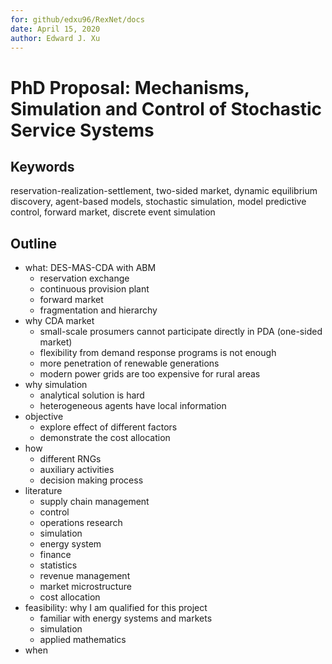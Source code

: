```yaml
---
for: github/edxu96/RexNet/docs
date: April 15, 2020
author: Edward J. Xu
---
```


# PhD Proposal: Mechanisms, Simulation and Control of Stochastic Service Systems

## Keywords

reservation-realization-settlement, two-sided market, dynamic equilibrium discovery, agent-based models, stochastic simulation, model predictive control, forward market, discrete event simulation

## Outline

- what: DES-MAS-CDA with ABM
  * reservation exchange
  * continuous provision plant
  * forward market
  * fragmentation and hierarchy
- why CDA market
  * small-scale prosumers cannot participate directly in PDA (one-sided market)
  * flexibility from demand response programs is not enough
  * more penetration of renewable generations
  * modern power grids are too expensive for rural areas
- why simulation
  * analytical solution is hard
  * heterogeneous agents have local information
- objective
  * explore effect of different factors
  * demonstrate the cost allocation
- how
  * different RNGs <wind power output>
  * auxiliary activities <forecast>
  * decision making process <make-take management> <coordination with clients>
- literature
  * supply chain management
  * control
  * operations research
  * simulation
  * energy system
  * finance
  * statistics
  * revenue management
  * market microstructure
  * cost allocation
- feasibility: why I am qualified for this project
  * familiar with energy systems and markets
  * simulation
  * applied mathematics
- when
